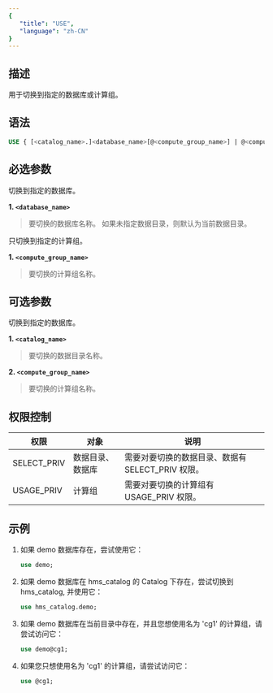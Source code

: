 ```yaml
---
{
   "title": "USE",
   "language": "zh-CN"
}
---
```


<!--
Licensed to the Apache Software Foundation (ASF) under one
or more contributor license agreements.  See the NOTICE file
distributed with this work for additional information
regarding copyright ownership.  The ASF licenses this file
to you under the Apache License, Version 2.0 (the
"License"); you may not use this file except in compliance
with the License.  You may obtain a copy of the License at

  http://www.apache.org/licenses/LICENSE-2.0

Unless required by applicable law or agreed to in writing,
software distributed under the License is distributed on an
"AS IS" BASIS, WITHOUT WARRANTIES OR CONDITIONS OF ANY
KIND, either express or implied.  See the License for the
specific language governing permissions and limitations
under the License.
-->

## 描述

用于切换到指定的数据库或计算组。

## 语法

```SQL
USE { [<catalog_name>.]<database_name>[@<compute_group_name>] | @<compute_group_name> }
```

## 必选参数

切换到指定的数据库。

**1. `<database_name>`**
> 要切换的数据库名称。
> 如果未指定数据目录，则默认为当前数据目录。

只切换到指定的计算组。

**1. `<compute_group_name>`**
> 要切换的计算组名称。

## 可选参数

切换到指定的数据库。

**1. `<catalog_name>`**
> 要切换的数据目录名称。

**2. `<compute_group_name>`**
> 要切换的计算组名称。

## 权限控制

| 权限          | 对象       | 说明                              |
|-------------|----------|---------------------------------|
| SELECT_PRIV | 数据目录、数据库 | 需要对要切换的数据目录、数据有 SELECT_PRIV 权限。 |
| USAGE_PRIV  | 计算组      | 需要对要切换的计算组有 USAGE_PRIV 权限。     |


## 示例

1. 如果 demo 数据库存在，尝试使用它：

   ```sql
   use demo;
   ```

2. 如果 demo 数据库在 hms_catalog 的 Catalog 下存在，尝试切换到 hms_catalog, 并使用它：

    ```sql
    use hms_catalog.demo;
    ```
3. 如果 demo 数据库在当前目录中存在，并且您想使用名为 'cg1' 的计算组，请尝试访问它：

    ```sql
    use demo@cg1;
    ```

4. 如果您只想使用名为 'cg1' 的计算组，请尝试访问它：

    ```sql
    use @cg1;
    ```